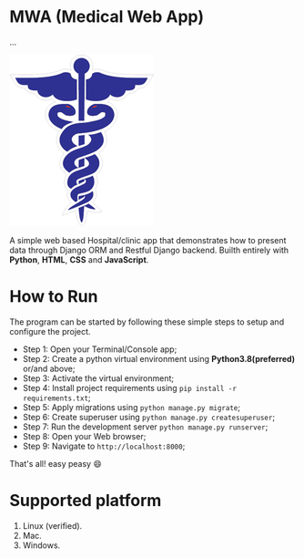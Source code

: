 # MWA (Medical Web App)
...

![Brand Logo](static/assets/img/brand/doctor-medical-mk-logo.png)

A simple web based Hospital/clinic app that demonstrates how to present data through Django ORM and Restful Django backend.
Builth entirely with **Python**, **HTML**, **CSS** and **JavaScript**.


How to Run
==========
The program can be started by following these simple steps to setup and configure the project.
+ Step 1: Open your Terminal/Console app;
+ Step 2: Create a python virtual environment using **Python3.8(preferred)** or/and above;
+ Step 3: Activate the virtual environment;
+ Step 4: Install project requirements using ```pip install -r requirements.txt```;
+ Step 5: Apply migrations using ```python manage.py migrate```;
+ Step 6: Create superuser using ```python manage.py createsuperuser```;
+ Step 7: Run the development server ```python manage.py runserver```;
+ Step 8: Open your Web browser;
+ Step 9: Navigate to ```http://localhost:8000```;

That's all! easy peasy 😄

Supported platform
==================
1. Linux (verified).
2. Mac.
3. Windows.

